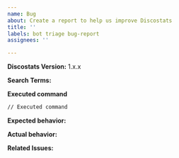 ```yaml
---
name: Bug
about: Create a report to help us improve Discostats
title: ''
labels: bot triage bug-report
assignees: ''

---
```


<!--
Please try to reproduce the issue with the latest published version. It may have already been fixed.
You can get the Discostats version by sending `<prefix>about` in any place
-->
**Discostats Version:**  1.x.x

<!-- Search terms you tried before logging this (so others can find this issue more easily) -->
**Search Terms:**

**Executed command**

```bash
// Executed command
```

**Expected behavior:**

**Actual behavior:** <!-- You can join screenshots to actual behavior, this can help us to fix it -->

**Related Issues:** <!-- Did you find other bugs that looked similar? -->
